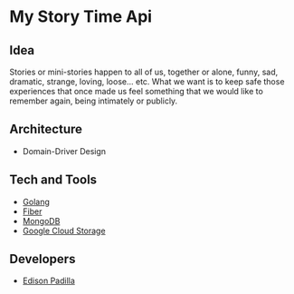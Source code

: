 
# My Story Time Api


## Idea
Stories or mini-stories happen to all of us, together or alone, funny, sad, dramatic, strange, loving, loose... etc. What we want is to keep safe those experiences that once made us feel something that we would like to remember again, being intimately or publicly.

## Architecture
* Domain-Driver Design 


## Tech and Tools

- [Golang](https://go.dev/)
- [Fiber](https://docs.gofiber.io/)
- [MongoDB](https://www.mongodb.com/)
- [Google Cloud Storage](https://cloud.google.com/storage/)


## Developers
* [Edison Padilla](https://github.com/EdisonJpp)
